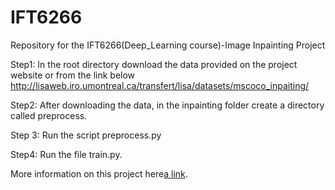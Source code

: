 # IFT6266
Repository for the IFT6266(Deep_Learning course)-Image Inpainting Project

Step1:
In the root directory download the data provided on the project website or from the link below
http://lisaweb.iro.umontreal.ca/transfert/lisa/datasets/mscoco_inpaiting/
 
Step2:
After downloading the data, in the inpainting folder create a directory called preprocess.

Step 3:
Run the script preprocess.py 
 
Step4:
Run the file train.py.

More information on this project here[a link](https://gandharvpatil.wordpress.com/).
